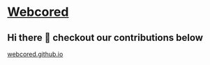 # [Webcored](https://webcored.github.io)
## Hi there 👋 checkout our contributions below

[webcored.github.io](https://webcored.github.io)
